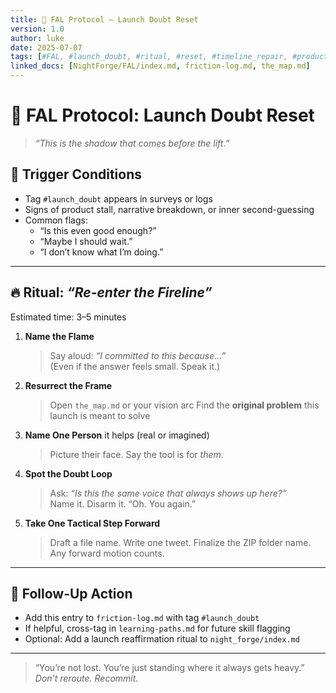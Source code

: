 ```yaml
---
title: 🚀 FAL Protocol — Launch Doubt Reset
version: 1.0
author: luke
date: 2025-07-07
tags: [#FAL, #launch_doubt, #ritual, #reset, #timeline_repair, #product_arc]
linked_docs: [NightForge/FAL/index.md, friction-log.md, the_map.md]
---
```


# 🚀 FAL Protocol: Launch Doubt Reset
> *“This is the shadow that comes before the lift.”*

## 🧠 Trigger Conditions
- Tag `#launch_doubt` appears in surveys or logs
- Signs of product stall, narrative breakdown, or inner second-guessing
- Common flags:
  - “Is this even good enough?”
  - “Maybe I should wait.”
  - “I don’t know what I’m doing.”

---

## 🔥 Ritual: *“Re-enter the Fireline”*
Estimated time: 3–5 minutes

1. **Name the Flame**
   > Say aloud: *“I committed to this because…”*  
   > (Even if the answer feels small. Speak it.)

2. **Resurrect the Frame**
   > Open `the_map.md` or your vision arc
   > Find the **original problem** this launch is meant to solve

3. **Name One Person** it helps (real or imagined)
   > Picture their face. Say the tool is for *them*.

4. **Spot the Doubt Loop**
   > Ask: *“Is this the same voice that always shows up here?”*  
   > Name it. Disarm it. “Oh. You again.”

5. **Take One Tactical Step Forward**
   > Draft a file name. Write one tweet. Finalize the ZIP folder name. Any forward motion counts.

---

## 🧬 Follow-Up Action
- Add this entry to `friction-log.md` with tag `#launch_doubt`
- If helpful, cross-tag in `learning-paths.md` for future skill flagging
- Optional: Add a launch reaffirmation ritual to `night_forge/index.md`

---

> “You’re not lost. You’re just standing where it always gets heavy.”  
> *Don’t reroute. Recommit.*